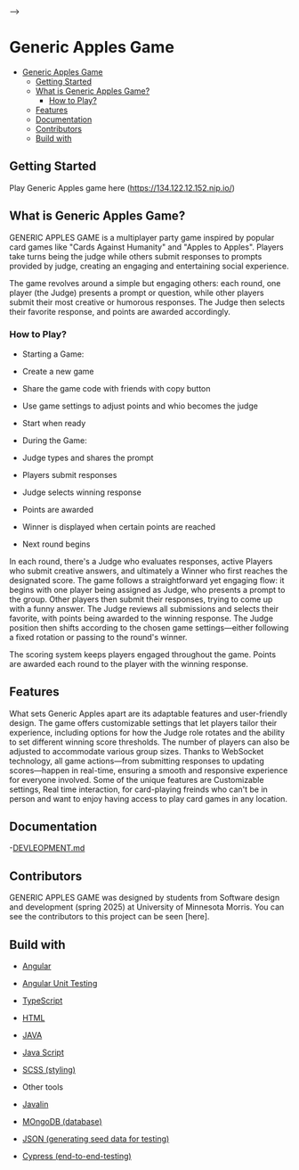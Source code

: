 <!-- [![Review Assignment Due Date](https://classroom.github.com/assets/deadline-readme-button-22041afd0340ce965d47ae6ef1cefeee28c7c493a6346c4f15d667ab976d596c.svg)](https://classroom.github.com/a/FSSSBftc) -->
<!-- # CSCI 3601 Iteration Template <!-- omit in toc -->
<!-- 
- [Development](#development)
  - [Common commands](#common-commands)
- [Deployment](#deployment)
- [Resources](#resources)
- [Changing the name](#changing-the-name)
- [Contributors](#contributors) -->

<!-- This is your starter code for Iteration 1.

There is quite a lot of example code in this production template that you don't
want or need down the road, but is included to help you get started.
As you work on your project, you should replace these pieces with
elements of your project and _remove whatever you don't need_ (e.g., markdown
files, JSON data files, or any remnants of the labs). We include, for example,
the `User` parts of the previous labs. These are almost certainly not relevant
to your project and should be removed once you've started.

:bangbang: Keeping things like the support for our `User` types will
artificially inflate your test coverage results, making it look like you have
much better coverage than you actually do. This is neither cool nor helpful,
so you really should remove our code fairly early in your iteration.

:exclamation: You should remove this sentence and the text above, and
replace them with at least an elevator pitch description of your project so that
if someone comes to this repo they'll know what the project is about. -->

<!-- ## [Development](DEVELOPMENT.md)

Instructions on setting up the development environment and working with the code are in [the development guide](DEVELOPMENT.md).

### Common commands

From the `server` directory:

- `./gradlew run` to start the server
- `./gradlew test` to test the server
- `./gradlew checkstyleMain` to run Checkstyle on the server Java code in the `src/main` folder
- `./gradlew checkstyleTest` to run Checkstyle on the server Java code in the `src/test` folder
- `./gradlew check` will run the tests, run the Checkstyle checks, and generate coverage reports in one command

From the `client` directory:

- `ng serve` to run the client
- `ng test` to test the client
  - Or `ng test --no-watch --code-coverage` to run the client tests once and
    also compute the code coverage.
- `ng e2e` and `ng e2e --watch` to run end-to-end tests

From the `database` directory:

- `./mongoseed.sh` (or `.\mongoseed.bat` on Windows) to seed the database

## [Deployment](DEPLOYMENT.md)

Instructions on how to create a DigitalOcean Droplet and setup your project are in [the deployment guide](DEPLOYMENT.md).

## [Resources](RESOURCES.md)

Additional resources on tooling and techniques are in [the resources list](RESOURCES.md).

## Changing the name

The project by default has the name "CSCI 3601 Iteration Template". There are a few places you need to change to make this the name you want:

- The title in this README.md
- [`client/src/app/app.component.ts`](client/src/app/app.component.ts)
  - The `title` variable
  - Also the associated unit and E2E tests will need to be changed.
- [`client/src/app/app.component.html`](client/src/app/app.component.html)
  - The `mat-toolbar` element for the navigation drawer is just "Client" by default.
- [`client/src/index.html`](client/src/index.html)
  - The `title` element

You can go ahead and remove this section of the README once you have changed the name.

## Contributors -->

<!-- The contributors to this project can be seen [here](../../graphs/contributors). -->
<!-- ALL-CONTRIBUTORS-LIST:START - Do not remove or modify this section -->
<!-- prettier-ignore-start -->
<!-- markdownlint-disable -->
<!-- <table>
  <tr>
    <td align="center"><a href="https://floogulinc.com/"><img src="https://avatars.githubusercontent.com/u/1300395?v=4?s=100" width="100px;" alt=""/><br /><sub><b>Paul Friederichsen</b></sub></a><br /><a href="https://github.com/UMM-CSci-3601/3601-iteration-template/commits?author=floogulinc" title="Code">💻</a> <a href="#content-floogulinc" title="Content">🖋</a> <a href="https://github.com/UMM-CSci-3601/3601-iteration-template/commits?author=floogulinc" title="Documentation">📖</a> <a href="#ideas-floogulinc" title="Ideas, Planning, & Feedback">🤔</a> <a href="#mentoring-floogulinc" title="Mentoring">🧑‍🏫</a> <a href="#question-floogulinc" title="Answering Questions">💬</a> <a href="https://github.com/UMM-CSci-3601/3601-iteration-template/pulls?q=is%3Apr+reviewed-by%3Afloogulinc" title="Reviewed Pull Requests">👀</a> <a href="#security-floogulinc" title="Security">🛡️</a> <a href="https://github.com/UMM-CSci-3601/3601-iteration-template/commits?author=floogulinc" title="Tests">⚠️</a> <a href="#a11y-floogulinc" title="Accessibility">️️️️♿️</a> <a href="#infra-floogulinc" title="Infrastructure (Hosting, Build-Tools, etc)">🚇</a> <a href="#maintenance-floogulinc" title="Maintenance">🚧</a></td>
    <td align="center"><a href="https://github.com/helloworld12321"><img src="https://avatars.githubusercontent.com/u/56209343?v=4?s=100" width="100px;" alt=""/><br /><sub><b>Joe Moonan Walbran</b></sub></a><br /><a href="https://github.com/UMM-CSci-3601/3601-iteration-template/issues?q=author%3Ahelloworld12321" title="Bug reports">🐛</a> <a href="https://github.com/UMM-CSci-3601/3601-iteration-template/commits?author=helloworld12321" title="Code">💻</a> <a href="#content-helloworld12321" title="Content">🖋</a> <a href="https://github.com/UMM-CSci-3601/3601-iteration-template/commits?author=helloworld12321" title="Documentation">📖</a> <a href="#ideas-helloworld12321" title="Ideas, Planning, & Feedback">🤔</a> <a href="#infra-helloworld12321" title="Infrastructure (Hosting, Build-Tools, etc)">🚇</a> <a href="#maintenance-helloworld12321" title="Maintenance">🚧</a> <a href="#mentoring-helloworld12321" title="Mentoring">🧑‍🏫</a> <a href="#projectManagement-helloworld12321" title="Project Management">📆</a> <a href="#question-helloworld12321" title="Answering Questions">💬</a> <a href="https://github.com/UMM-CSci-3601/3601-iteration-template/pulls?q=is%3Apr+reviewed-by%3Ahelloworld12321" title="Reviewed Pull Requests">👀</a> <a href="#tool-helloworld12321" title="Tools">🔧</a> <a href="https://github.com/UMM-CSci-3601/3601-iteration-template/commits?author=helloworld12321" title="Tests">⚠️</a></td>
    <td align="center"><a href="https://github.com/kklamberty"><img src="https://avatars.githubusercontent.com/u/2751987?v=4?s=100" width="100px;" alt=""/><br /><sub><b>K.K. Lamberty</b></sub></a><br /><a href="https://github.com/UMM-CSci-3601/3601-iteration-template/commits?author=kklamberty" title="Code">💻</a> <a href="#content-kklamberty" title="Content">🖋</a> <a href="#design-kklamberty" title="Design">🎨</a> <a href="https://github.com/UMM-CSci-3601/3601-iteration-template/commits?author=kklamberty" title="Documentation">📖</a> <a href="#ideas-kklamberty" title="Ideas, Planning, & Feedback">🤔</a> <a href="#mentoring-kklamberty" title="Mentoring">🧑‍🏫</a> <a href="#projectManagement-kklamberty" title="Project Management">📆</a> <a href="#question-kklamberty" title="Answering Questions">💬</a> <a href="https://github.com/UMM-CSci-3601/3601-iteration-template/commits?author=kklamberty" title="Tests">⚠️</a> <a href="#tutorial-kklamberty" title="Tutorials">✅</a> <a href="#a11y-kklamberty" title="Accessibility">️️️️♿️</a></td>
    <td align="center"><a href="http://www.morris.umn.edu/~mcphee"><img src="https://avatars.githubusercontent.com/u/302297?v=4?s=100" width="100px;" alt=""/><br /><sub><b>Nic McPhee</b></sub></a><br /><a href="#infra-NicMcPhee" title="Infrastructure (Hosting, Build-Tools, etc)">🚇</a> <a href="https://github.com/UMM-CSci-3601/3601-iteration-template/commits?author=NicMcPhee" title="Tests">⚠️</a> <a href="https://github.com/UMM-CSci-3601/3601-iteration-template/issues?q=author%3ANicMcPhee" title="Bug reports">🐛</a> <a href="#content-NicMcPhee" title="Content">🖋</a> <a href="https://github.com/UMM-CSci-3601/3601-iteration-template/commits?author=NicMcPhee" title="Documentation">📖</a> <a href="#design-NicMcPhee" title="Design">🎨</a> <a href="#maintenance-NicMcPhee" title="Maintenance">🚧</a> <a href="#projectManagement-NicMcPhee" title="Project Management">📆</a> <a href="#question-NicMcPhee" title="Answering Questions">💬</a> <a href="https://github.com/UMM-CSci-3601/3601-iteration-template/pulls?q=is%3Apr+reviewed-by%3ANicMcPhee" title="Reviewed Pull Requests">👀</a> <a href="https://github.com/UMM-CSci-3601/3601-iteration-template/commits?author=NicMcPhee" title="Code">💻</a></td>
  </tr> -->
<!-- </table> --> -->

<!-- markdownlint-restore -->
<!-- prettier-ignore-end -->

<!-- ALL-CONTRIBUTORS-LIST:END -->



# Generic Apples Game 


- [Generic Apples Game](#generic-apples-game)
  - [Getting Started](#getting-started)
  - [What is Generic Apples Game?](#what-is-generic-apples-game)
    - [How to Play?](#how-to-play)
  - [Features](#features)
  - [Documentation](#documentation)
  - [Contributors](#contributors)
  - [Build with](#build-with)



## Getting Started

Play Generic Apples game here (https://134.122.12.152.nip.io/)

## What is Generic Apples Game?

GENERIC APPLES GAME is a multiplayer party game inspired by popular card games like "Cards Against Humanity" and "Apples to Apples". Players take turns being the judge while others submit responses to prompts provided by judge, creating an engaging and entertaining social experience. 

The game revolves around a simple but engaging others: each round, one player (the Judge) presents a prompt or question, while other players submit their most creative or humorous responses. The Judge then selects their favorite response, and points are awarded accordingly.

### How to Play?

- Starting a Game:
- Create a new game
- Share the game code with friends with copy button
- Use game settings to adjust points and whio becomes the judge
- Start when ready

- During the Game:
- Judge types and shares the prompt
- Players submit responses
- Judge selects winning response
- Points are awarded
- Winner is displayed when certain points are reached 
- Next round begins


In each round, there's a Judge who evaluates responses, active Players who submit creative answers, and ultimately a Winner who first reaches the designated score. The game follows a straightforward yet engaging flow: it begins with one player being assigned as Judge, who presents a prompt to the group. Other players then submit their responses, trying to come up with a funny answer. The Judge reviews all submissions and selects their favorite, with points being awarded to the winning response. The Judge position then shifts according to the chosen game settings—either following a fixed rotation or passing to the round's winner.

The scoring system keeps players engaged throughout the game. Points are awarded each round to the player with the winning response. 

## Features

What sets Generic Apples apart are its adaptable features and user-friendly design. The game offers customizable settings that let players tailor their experience, including options for how the Judge role rotates and the ability to set different winning score thresholds. The number of players can also be adjusted to accommodate various group sizes. Thanks to WebSocket technology, all game actions—from submitting responses to updating scores—happen in real-time, ensuring a smooth and responsive experience for everyone involved. Some of the unique features are Customizable settings, Real time interaction, for card-playing freinds who can't be in person and want to enjoy having access to play card games in any location. 


## Documentation 

-[DEVLEOPMENT.md](DEVELOPMENT.md)



## Contributors 

GENERIC APPLES GAME was designed by students from Software design and development (spring 2025) at University of Minnesota Morris. You can see the contributors to this project can be seen [here].


## Build with 


- [Angular](https://angular.dev/)
- [Angular Unit Testing](https://angular.dev/guide/testing)
- [TypeScript](https://www.typescriptlang.org/)
- [HTML](https://html.com/)
- [JAVA](https://www.java.com/en/)
- [Java Script](https://www.javascript.com/)
- [SCSS (styling)](https://sass-lang.com/)


- Other tools
- [Javalin](https://javalin.io/documentation)
- [MOngoDB (database)](https://www.mongodb.com/docs/manual/)
- [JSON (generating seed data for testing)](https://next.json-generator.com/)
- [Cypress (end-to-end-testing)](https://docs.cypress.io/app/get-started/why-cypress)


